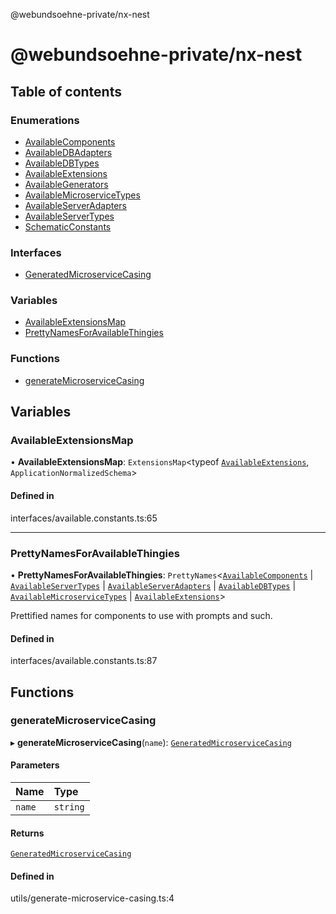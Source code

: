 @webundsoehne-private/nx-nest

# @webundsoehne-private/nx-nest

## Table of contents

### Enumerations

- [AvailableComponents](enums/AvailableComponents.md)
- [AvailableDBAdapters](enums/AvailableDBAdapters.md)
- [AvailableDBTypes](enums/AvailableDBTypes.md)
- [AvailableExtensions](enums/AvailableExtensions.md)
- [AvailableGenerators](enums/AvailableGenerators.md)
- [AvailableMicroserviceTypes](enums/AvailableMicroserviceTypes.md)
- [AvailableServerAdapters](enums/AvailableServerAdapters.md)
- [AvailableServerTypes](enums/AvailableServerTypes.md)
- [SchematicConstants](enums/SchematicConstants.md)

### Interfaces

- [GeneratedMicroserviceCasing](interfaces/GeneratedMicroserviceCasing.md)

### Variables

- [AvailableExtensionsMap](README.md#availableextensionsmap)
- [PrettyNamesForAvailableThingies](README.md#prettynamesforavailablethingies)

### Functions

- [generateMicroserviceCasing](README.md#generatemicroservicecasing)

## Variables

### AvailableExtensionsMap

• **AvailableExtensionsMap**: `ExtensionsMap`<typeof [`AvailableExtensions`](enums/AvailableExtensions.md), `ApplicationNormalizedSchema`\>

#### Defined in

interfaces/available.constants.ts:65

___

### PrettyNamesForAvailableThingies

• **PrettyNamesForAvailableThingies**: `PrettyNames`<[`AvailableComponents`](enums/AvailableComponents.md) \| [`AvailableServerTypes`](enums/AvailableServerTypes.md) \| [`AvailableServerAdapters`](enums/AvailableServerAdapters.md) \| [`AvailableDBTypes`](enums/AvailableDBTypes.md) \| [`AvailableMicroserviceTypes`](enums/AvailableMicroserviceTypes.md) \| [`AvailableExtensions`](enums/AvailableExtensions.md)\>

Prettified names for components to use with prompts and such.

#### Defined in

interfaces/available.constants.ts:87

## Functions

### generateMicroserviceCasing

▸ **generateMicroserviceCasing**(`name`): [`GeneratedMicroserviceCasing`](interfaces/GeneratedMicroserviceCasing.md)

#### Parameters

| Name | Type |
| :------ | :------ |
| `name` | `string` |

#### Returns

[`GeneratedMicroserviceCasing`](interfaces/GeneratedMicroserviceCasing.md)

#### Defined in

utils/generate-microservice-casing.ts:4
